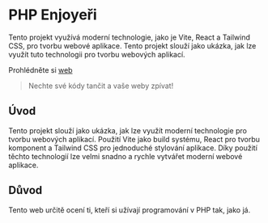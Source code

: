 # PHP Enjoyeři
Tento projekt využívá moderní technologie, jako je Vite, React a Tailwind CSS, pro tvorbu webové aplikace. Tento projekt slouží jako ukázka, jak lze využít tuto technologii pro tvorbu webových aplikací.

Prohlédněte si [web](https://pepamraz.github.io/php-enjoyeri-website/)

> Nechte své kódy tančit a vaše weby zpívat!

## Úvod
Tento projekt slouží jako ukázka, jak lze využít moderní technologie pro tvorbu webových aplikací. Použití Vite jako build systému, React pro tvorbu komponent a Tailwind CSS pro jednoduché stylování aplikace. Díky použití těchto technologií lze velmi snadno a rychle vytvářet moderní webové aplikace.

## Důvod
Tento web určitě ocení ti, kteří si užívají programování v PHP tak, jako já.

